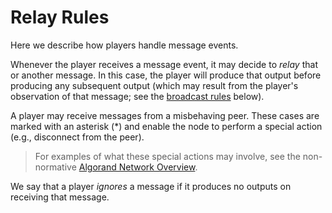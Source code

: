 # Relay Rules

Here we describe how players handle message events.

Whenever the player receives a message event, it may decide to _relay_
that or another message. In this case, the player will produce that
output before producing any subsequent output (which may result from
the player's observation of that message; see the [broadcast rules](./abft-broadcast-rules.md)
below).

A player may receive messages from a misbehaving peer. These cases are marked with
an asterisk (*) and enable the node to perform a special action (e.g., disconnect
from the peer).

> For examples of what these special actions may involve, see the non-normative
> [Algorand Network Overview](../network/network-overview.md).

We say that a player _ignores_ a message if it produces no outputs on
receiving that message.
